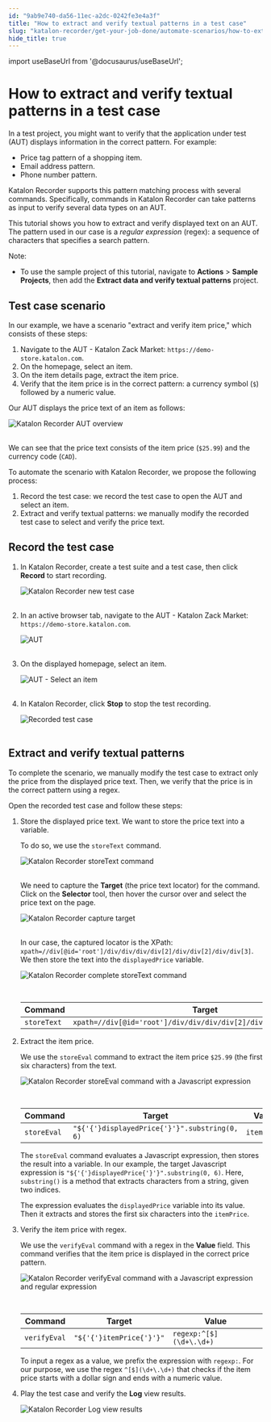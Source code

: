 ```yaml
---
id: "9ab9e740-da56-11ec-a2dc-0242fe3e4a3f"
title: "How to extract and verify textual patterns in a test case"
slug: "katalon-recorder/get-your-job-done/automate-scenarios/how-to-extract-and-verify-textual-patterns-in-a-test-case"
hide_title: true
---
```

import useBaseUrl from '@docusaurus/useBaseUrl';


# <a id="id" class="anchor_top_offset"/><a id="ariaid-title1" class="anchor_top_offset"/>How to extract and verify textual patterns in a test case

<p xmlns="http://www.w3.org/1999/xhtml" className="p">In a test project, you might want to verify that the application   under test (AUT) displays information in the correct pattern. For   example:</p> 
<ul xmlns="http://www.w3.org/1999/xhtml" className="ul"><li className="li">Price tag pattern of a shopping item.</li><li className="li">Email address pattern.</li><li className="li">Phone number pattern.</li></ul> 
<p xmlns="http://www.w3.org/1999/xhtml" className="p">Katalon Recorder supports this pattern matching process with   several commands. Specifically, commands in Katalon Recorder can   take patterns as input to verify several data types on an AUT.</p> 
<p xmlns="http://www.w3.org/1999/xhtml" className="p">This tutorial shows you how to extract and verify displayed text   on an AUT. The pattern used in our case is a <em className="ph i">regular     expression</em> (regex): a sequence of characters that specifies a   search pattern.</p> 
<div xmlns="http://www.w3.org/1999/xhtml" className="note note note_note"><span className="note__title">Note:</span> 
  <ul className="ul"><li className="li">To use the sample project of this tutorial, navigate to
      <strong className="ph b">Actions</strong> &gt; <strong className="ph b">Sample Projects</strong>,
      then add the <strong className="ph b">Extract data and verify textual
        patterns</strong> project.</li></ul>
</div>

## <a id="id_1" class="anchor_top_offset"/>Test case scenario

<p xmlns="http://www.w3.org/1999/xhtml" className="p">In our example, we have a scenario "extract and verify item   price," which consists of these steps:</p> 
<ol xmlns="http://www.w3.org/1999/xhtml" className="ol"><li className="li">Navigate to the AUT - Katalon Zack Market:     <code className="ph codeph">https://demo-store.katalon.com</code>.</li><li className="li">On the homepage, select an item.</li><li className="li">On the item details page, extract the item price.</li><li className="li">Verify that the item price is in the correct pattern: a     currency symbol (<code className="ph codeph">$</code>) followed by a numeric value.</li></ol> 
<p xmlns="http://www.w3.org/1999/xhtml" className="p">Our AUT displays the price text of an item as follows:</p> 
<p xmlns="http://www.w3.org/1999/xhtml" className="p">   <img className="image" src={useBaseUrl("https://github.com/katalon-studio/docs-images/raw/master/katalon-recorder/docs/extract-and-verify-textual-patterns/KR-AUT-selected-shopping-item.png")} alt="Katalon Recorder AUT overview" /><br /><br /> </p> 
<p xmlns="http://www.w3.org/1999/xhtml" className="p">We can see that the price text consists of the item price   (<code className="ph codeph">$25.99</code>) and the currency code (<code className="ph codeph">CAD</code>).</p> 
<p xmlns="http://www.w3.org/1999/xhtml" className="p">To automate the scenario with Katalon Recorder, we propose the   following process:</p> 
<ol xmlns="http://www.w3.org/1999/xhtml" className="ol"><li className="li">Record the test case: we record the test case to open the AUT     and select an item.</li><li className="li">Extract and verify textual patterns: we manually modify the     recorded test case to select and verify the price text.</li></ol> 
    

## <a id="id_2" class="anchor_top_offset"/>Record the test case

    
      
<ol xmlns="http://www.w3.org/1999/xhtml" className="ol">   <li className="li">     <p className="p">In Katalon Recorder, create a test suite and a test case, then       click <strong className="ph b">Record</strong> to start recording.</p>     <p className="p">       <img className="image" src={useBaseUrl("https://github.com/katalon-studio/docs-images/raw/master/katalon-recorder/docs/extract-and-verify-textual-patterns/KR-5.8.0-New-test-case.png")} alt="Katalon Recorder new test case" /><br /><br />     </p>   </li>   <li className="li">     <p className="p">In an active browser tab, navigate to the AUT - Katalon Zack       Market: <code className="ph codeph">https://demo-store.katalon.com</code>.</p>     <p className="p">       <img className="image" src={useBaseUrl("https://github.com/katalon-studio/docs-images/raw/master/katalon-recorder/docs/extract-and-verify-textual-patterns/KR-AUT.png")} alt="AUT" /><br /><br />     </p>   </li>   <li className="li">     <p className="p">On the displayed homepage, select an item.</p>     <p className="p">       <img className="image" src={useBaseUrl("https://github.com/katalon-studio/docs-images/raw/master/katalon-recorder/docs/extract-and-verify-textual-patterns/KR-AUT-select-an-item.png")} alt="AUT - Select an item" /><br /><br />     </p>   </li>   <li className="li">     <p className="p">In Katalon Recorder, click <strong className="ph b">Stop</strong> to stop the       test recording.</p>     <p className="p">       <img className="image" src={useBaseUrl("https://github.com/katalon-studio/docs-images/raw/master/katalon-recorder/docs/extract-and-verify-textual-patterns/KR-5.8.0-Click-Stop.png")} alt="Recorded test case" /><br /><br />     </p>   </li> </ol> 
    
  

## <a id="id_3" class="anchor_top_offset"/>Extract and verify textual patterns

<p xmlns="http://www.w3.org/1999/xhtml" className="p">To complete the scenario, we manually modify the test case to   extract only the price from the displayed price text. Then, we   verify that the price is in the correct pattern using a regex.</p> 
<p xmlns="http://www.w3.org/1999/xhtml" className="p">Open the recorded test case and follow these steps:</p> 
<ol xmlns="http://www.w3.org/1999/xhtml" className="ol"><li className="li">     <p className="p">Store the displayed price text. We want to store the price text       into a variable.</p>     <p className="p">To do so, we use the <code className="ph codeph">storeText</code> command.</p>     <p className="p">       <img className="image" src={useBaseUrl("https://github.com/katalon-studio/docs-images/raw/master/katalon-recorder/docs/extract-and-verify-textual-patterns/KR-5.8.0-storeText-command.png")} alt="Katalon Recorder storeText command" /><br /><br />     </p>     <p className="p">We need to capture the <strong className="ph b">Target</strong> (the price text       locator) for the command. Click on the <strong className="ph b">Selector</strong>       tool, then hover the cursor over and select the price text on the       page.</p>     <p className="p">       <img className="image" src={useBaseUrl("https://github.com/katalon-studio/docs-images/raw/master/katalon-recorder/docs/extract-and-verify-textual-patterns/KR-5.8.0-Selector-tool.png")} alt="Katalon Recorder capture target" /><br /><br />     </p>     <p className="p">In our case, the captured locator is the XPath:       <code className="ph codeph">xpath=//div[@id='root']/div/div/div/div[2]/div/div[2]/div/div[3]</code>.       We then store the text into the <code className="ph codeph">displayedPrice</code>       variable.</p>     <p className="p">       <img className="image" src={useBaseUrl("https://github.com/katalon-studio/docs-images/raw/master/katalon-recorder/docs/extract-and-verify-textual-patterns/KR-5.8.0-storeText-command-with-target-and-value.png")} alt="Katalon Recorder complete storeText command" /><br /><br />     </p>     <table className="table"><caption /><thead className="thead"><tr className><th className="entry anchor_top_offset" id="id_3__entry__1">Command</th><th className="entry anchor_top_offset" id="id_3__entry__2">Target</th><th className="entry anchor_top_offset" id="id_3__entry__3">Value</th></tr></thead><tbody className="tbody"><tr className><td className="entry" headers="id_3__entry__1 id_3__entry__2 id_3__entry__3 ">             <code className="ph codeph">storeText</code>           </td><td className="entry" headers="id_3__entry__1 id_3__entry__2 id_3__entry__3 ">             <code className="ph codeph">xpath=//div[@id='root']/div/div/div/div[2]/div/div[2]/div/div[3]</code>           </td><td className="entry" headers="id_3__entry__1 id_3__entry__2 id_3__entry__3 ">             <code className="ph codeph">displayedPrice</code>           </td></tr></tbody></table>   </li><li className="li">     <p className="p">Extract the item price.</p>     <p className="p">We use the <code className="ph codeph">storeEval</code> command to extract the item       price <code className="ph codeph">$25.99</code> (the first six characters) from the       text.</p>     <p className="p">       <img className="image" src={useBaseUrl("https://github.com/katalon-studio/docs-images/raw/master/katalon-recorder/docs/extract-and-verify-textual-patterns/KR-5.8.0-storeEval-command.png")} alt="Katalon Recorder storeEval command with a Javascript expression" /><br /><br />     </p>     <table className="table"><caption /><thead className="thead"><tr className><th className="entry anchor_top_offset" id="id_3__entry__7">Command</th><th className="entry anchor_top_offset" id="id_3__entry__8">Target</th><th className="entry anchor_top_offset" id="id_3__entry__9">Value</th></tr></thead><tbody className="tbody"><tr className><td className="entry" headers="id_3__entry__7 id_3__entry__8 id_3__entry__9 ">             <code className="ph codeph">storeEval</code>           </td><td className="entry" headers="id_3__entry__7 id_3__entry__8 id_3__entry__9 ">             <code className="ph codeph">"${'{'}displayedPrice{'}'}".substring(0, 6)</code>           </td><td className="entry" headers="id_3__entry__7 id_3__entry__8 id_3__entry__9 ">             <code className="ph codeph">itemPrice</code>           </td></tr></tbody></table>     <p className="p">The <code className="ph codeph">storeEval</code> command evaluates a Javascript       expression, then stores the result into a variable. In our example,       the target Javascript expression is       <code className="ph codeph">"${'{'}displayedPrice{'}'}".substring(0, 6)</code>. Here,       <code className="ph codeph">substring()</code> is a method that extracts characters from       a string, given two indices.</p>     <p className="p">The expression evaluates the <code className="ph codeph">displayedPrice</code>       variable into its value. Then it extracts and stores the first six       characters into the <code className="ph codeph">itemPrice</code>.</p>   </li><li className="li">     <p className="p">Verify the item price with regex.</p>     <p className="p">We use the <code className="ph codeph">verifyEval</code> command with a regex in the       <strong className="ph b">Value</strong> field. This command verifies that the item       price is displayed in the correct price pattern.</p>     <p className="p">       <img className="image" src={useBaseUrl("https://github.com/katalon-studio/docs-images/raw/master/katalon-recorder/docs/extract-and-verify-textual-patterns/KR-5.8.0-verifyEval-command.png")} alt="Katalon Recorder verifyEval command with a Javascript expression and regular expression" /><br /><br />     </p>     <table className="table"><caption /><thead className="thead"><tr className><th className="entry anchor_top_offset" id="id_3__entry__13">Command</th><th className="entry anchor_top_offset" id="id_3__entry__14">Target</th><th className="entry anchor_top_offset" id="id_3__entry__15">Value</th></tr></thead><tbody className="tbody"><tr className><td className="entry" headers="id_3__entry__13 id_3__entry__14 id_3__entry__15 ">             <code className="ph codeph">verifyEval</code>           </td><td className="entry" headers="id_3__entry__13 id_3__entry__14 id_3__entry__15 ">             <code className="ph codeph">"${'{'}itemPrice{'}'}"</code>           </td><td className="entry" headers="id_3__entry__13 id_3__entry__14 id_3__entry__15 ">             <code className="ph codeph">regexp:^[$](\d+\.\d+)</code>           </td></tr></tbody></table>     <p className="p">To input a regex as a value, we prefix the expression with       <code className="ph codeph">regexp:</code>. For our purpose, we use the regex       <code className="ph codeph">^[$](\d+\.\d+)</code> that checks if the item price starts       with a dollar sign and ends with a numeric value.</p>   </li><li className="li">     <p className="p">Play the test case and verify the <strong className="ph b">Log</strong> view       results.</p>     <p className="p">       <img className="image" src={useBaseUrl("https://github.com/katalon-studio/docs-images/raw/master/katalon-recorder/docs/extract-and-verify-textual-patterns/KR-5.8.0-Log-view-results.png")} alt="Katalon Recorder Log view results" /><br /><br />     </p>   </li></ol> 
